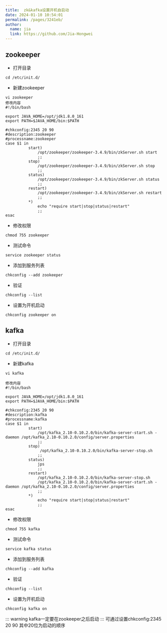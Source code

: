```yaml
---
title:  zk&kafka设置开机自启动
date: 2024-01-10 10:54:01
permalink: /pages/3241eb/
author: 
  name: jia
  link: https://github.com/Jia-Hongwei
---
```


## zookeeper
+ 打开目录
```
cd /etc/init.d/
```
+ 新建zookeeper
```
vi zookeeper
修改内容
#!/bin/bash

export JAVA_HOME=/opt/jdk1.8.0_161
export PATH=$JAVA_HOME/bin:$PATH 

#chkconfig:2345 20 90
#description:zookeeper
#processname:zookeeper
case $1 in
          start) 
              /opt/zookeeper/zookeeper-3.4.9/bin/zkServer.sh start
              ;;
          stop)
              /opt/zookeeper/zookeeper-3.4.9/bin/zkServer.sh stop
              ;;
          status)
              /opt/zookeeper/zookeeper-3.4.9/bin/zkServer.sh status
              ;;
          restart)
              /opt/zookeeper/zookeeper-3.4.9/bin/zkServer.sh restart
              ;;
          *)
              echo "require start|stop|status|restart"
              ;;
esac
```
+ 修改权限
```
chmod 755 zookeeper
```
+ 测试命令
```
service zookeeper status
```
+ 添加到服务列表
```
chkconfig --add zookeeper
```
+ 验证
```
chkconfig --list
```
+ 设置为开机启动
```
chkconfig zookeeper on
```
## kafka
+ 打开目录
```
cd /etc/init.d/
```
+ 新建kafka
```
vi kafka

修改内容
#!/bin/bash

export JAVA_HOME=/opt/jdk1.8.0_161
export PATH=$JAVA_HOME/bin:$PATH 

#chkconfig:2345 20 90
#description:kafka
#processname:kafka
case $1 in
          start) 
              /opt/kafka_2.10-0.10.2.0/bin/kafka-server-start.sh -daemon /opt/kafka_2.10-0.10.2.0/config/server.properties
              ;;
          stop)
               /opt/kafka_2.10-0.10.2.0/bin/kafka-server-stop.sh
              ;;
          status)
              jps
              ;;
          restart)
              /opt/kafka_2.10-0.10.2.0/bin/kafka-server-stop.sh
              /opt/kafka_2.10-0.10.2.0/bin/kafka-server-start.sh -daemon /opt/kafka_2.10-0.10.2.0/config/server.properties
              ;;
          *)
              echo "require start|stop|status|restart"
              ;;
esac
```
+ 修改权限
```
chmod 755 kafka
```
+ 测试命令
```
service kafka status
```
+ 添加到服务列表
```
chkconfig --add kafka
```
+ 验证
```
chkconfig --list
```
+ 设置为开机启动
```
chkconfig kafka on
```
::: warning
kafka一定要在zookeeper之后启动
:::
可通过设置chkconfig:2345 20 90
其中20位为启动的顺序